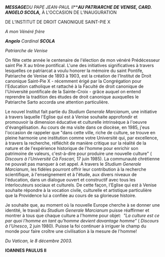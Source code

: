 ***MESSAGE**DU PAPE JEAN-PAUL II******AU PATRIARCHE DE VENISE, CARD. ANGELO SCOLA,*** À L'OCCASION DE L’INAUGURATION

DE L’INSTITUT DE DROIT CANONIQUE SAINT-PIE X

*A mon Vénéré frère*

***Angelo** Cardinal **SCOLA***

*Patriarche de Venise*

On fête cette année le centenaire de l'élection de mon vénéré Prédécesseur saint Pie X au trône pontifical. L'une des initiatives significatives à travers lesquelles ce patriarcat a voulu honorer la mémoire du saint Pontife, Patriarche de Venise de 1893 à 1903, est la création de l'Institut de Droit canonique Saint-Pie X - récemment érigé par la Congrégation pour l'Education catholique et rattaché à la Faculté de droit canonique de l'Université pontificale de la Sainte-Croix - grâce auquel on entend reprendre la tradition des études de droit canonique auxquelles le Patriarche Sarto accorda une attention particulière.

Le nouvel Institut fait partie du *Studium Generale Marcianum*, une initiative à travers laquelle l'Eglise qui est à Venise souhaite approfondir et promouvoir la dimension éducative et culturelle intrinsèque à l'oeuvre d'évangélisation. Au cours de ma visite dans ce diocèse, en 1985, j'eus l'occasion de rappeler que "dans cette ville, riche de culture, se trouve en pleine harmonie une institution comme votre Université qui, par excellence, à travers la recherche, réfléchit de manière critique sur la réalité de la nature et de l'expérience historique de l'homme pour enrichir son patrimoine de valeurs, c'est-à-dire pour produire une nouvelle culture" ( *Discours à l'Université Cà Foscari,* 17 juin 1985). La communauté chrétienne ne pouvait pas manquer à cet appel. A travers le *Studium Generale Marcianum*, les fidèles pourront offrir leur contribution à la recherche scientifique, à l'enseignement et à l'étude, aux divers niveaux de l'éducation, dans un dialogue ouvert et constructif avec tous les interlocuteurs sociaux et culturels. De cette façon, l'Eglise qui est à Venise souhaite répondre à la vocation civile, culturelle et artistique particulière que la Providence lui a confiée au cours de sa glorieuse histoire.

Je souhaite que, au moment où la nouvelle Europe cherche à se donner une identité, le travail du *Studium Generale Marcianum* puisse réaffirmer et montrer à tous que chaque culture a l'homme pour objet:  *"La culture est ce par quoi l'homme en tant qu'homme devient davantage homme"* ( *Discours à l'Unesco*, 2 juin 1980). Puisse la foi continuer à irriguer le champ du monde pour faire croître une civilisation à la mesure de l'homme!

*Du Vatican, le 8 décembre 2003.*

**IOANNES PAULUS II**